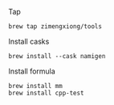 Tap

```
brew tap zimengxiong/tools
```

Install casks

```
brew install --cask namigen
```

Install formula

```
brew install mm
brew install cpp-test
```
